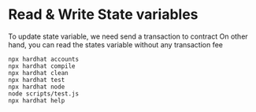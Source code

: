 # Read & Write State variables

To update state variable, we need send a transaction to contract
On other hand, you can read the states variable without any transaction fee

```shell
npx hardhat accounts
npx hardhat compile
npx hardhat clean
npx hardhat test
npx hardhat node
node scripts/test.js
npx hardhat help
```
